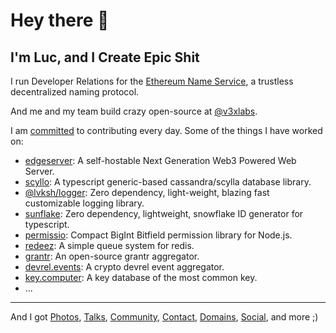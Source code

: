 # Hey there 👋

## I'm Luc, and I Create Epic Shit

I run Developer Relations for the [Ethereum Name Service](https://ens.domains/), a trustless decentralized naming protocol.

And me and my team build crazy open-source at [@v3xlabs](http://github.com/v3xlabs).

I am [committed](https://github.com/v3xlabs/ghchart) to contributing every day. Some of the things I have worked on:

- [edgeserver](https://github.com/v3xlabs/edgeserver): A self-hostable Next Generation Web3 Powered Web Server.
- [scyllo](https://github.com/v3xlabs/scyllo): A typescript generic-based cassandra/scylla database library.
- [@lvksh/logger](https://github.com/v3xlabs/logger): Zero dependency, light-weight, blazing fast customizable logging library.
- [sunflake](https://github.com/v3xlabs/sunflake): Zero dependency, lightweight, snowflake ID generator for typescript.
- [permissio](https://github.com/v3xlabs/permissio): Compact BigInt Bitfield permission library for Node.js.
- [redeez](https://github.com/v3xlabs/redeez): A simple queue system for redis.
- [grantr](https://github.com/grantrapp/grantr): An open-source grantr aggregator.
- [devrel.events](https://devrel.events): A crypto devrel event aggregator.
- [key.computer](https://key.computer): A key database of the most common key.
- ...

---

And I got [Photos](https://luc.photos), [Talks](https://luc.show/), [Community](https://luc.community), [Contact](https://luc.contact), [Domains](https://luc.domains/), [Social](https://luc.social/), and more ;)
